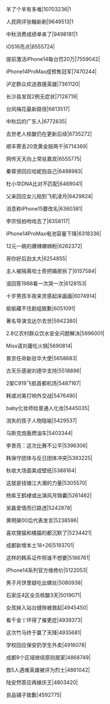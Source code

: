 羊了个羊有多难|10703236|1

人民网评张翰新剧|9649513|1

中秋消费成绩单来了|9498181|1

iOS16亮点|8555724|

提前激活iPhone14每台罚20万|7559042|

iPhone14ProMax成预售冠军|7470244|

泸定群众欢送救援英雄|7361120|

长沙县发现2例无症状|7128719|

台风梅花最新路径|6813517|

中秋后的广东人|6772635|

去世老人核酸仍在更新后续|6735272|

顺丰寄丢20克黄金赔两千|6714369|

网传天天向上常驻嘉宾|6555775|

秦霄贤回应哈妮抱自己|6498983|

杜小华DNA比对不匹配|6469041|

父亲回应女儿拍到飞机凌月|6429824|

消息称iPhone15要改名|6360381|

李宗恒拍吻戏去了|6358117|

iPhone14ProMax电池容量下降|6318336|

12元一碗的爆辣螺蛳粉|6262372|

哥你好后劲太大|6254855|

主人被隔离哈士奇把婚房拆了|6157584|

请回答1988看一次哭一次|6128153|

十岁男孩半夜来灵感起床画画|6074914|

偷偷藏不住剧组致歉|6051091|

著名导演戈达尔去世|5942380|

2.8亿农村群众饮水安全问题解决|5696001|

Miss请刘庸吃火锅|5690814|

普京任命新驻华大使|5658683|

古天乐感谢刘德华支持|5518896|

2架C919飞抵首都机场|5487167|

韩或对美打响外交战|5476490|

baby化妆师给普通人化妆|5445035|

消失的孩子人物隐喻|5429537|

马斯克炮轰燃油车|5403344|

李景亮：这次比赛不公平|5396306|

韩保守团体与反日团体冲突|5393225|

秋收大场面美成壁纸|5388164|

这就是钱塘江大潮的力量|5305570|

杨紫王鹤棣或出演风月锦囊|5261462|

吴磊爱情而已路透|5242878|

黄明昊00后代表发言|5238596|

喜欢狸猫和橘猫的都沉默了|5234421|

成都新增本土18+26|5193701|

这样的韩系证件照谁不想要|5186761|

iPhone14系列官方维修价|5122053|

男子月饼里疑吃出螺丝|5080938|

石家庄4区全员核酸3天|5019071|

女孩掉入站台缝隙被救起|4945450|

看千金丫环得了催更症|4939373|

这次竹马终于赢了天降|4935681|

学校回应保安扔学生外卖|4916078|

成都9个区域继续原则居家|4868749|

救5人遇难英雄被评为烈士|4861042|

陆安然答应再嫁庆王|4803420|

良品铺子致歉|4592775|

